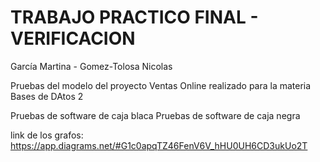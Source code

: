 # TRABAJO PRACTICO FINAL - VERIFICACION


García Martina - Gomez-Tolosa Nicolas



Pruebas del modelo del proyecto Ventas Online realizado para la materia Bases de DAtos 2

Pruebas de software de caja blaca
Pruebas de software de caja negra

link de los grafos:
https://app.diagrams.net/#G1c0apqTZ46FenV6V_hHU0UH6CD3ukUo2T


